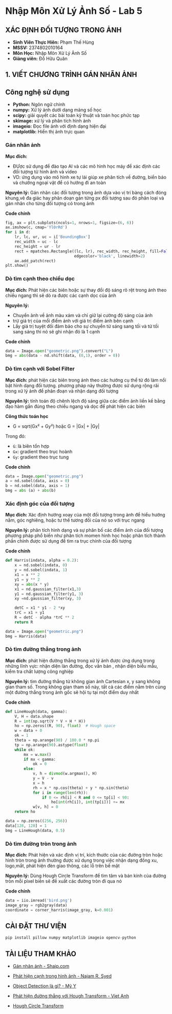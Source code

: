 # Nhập Môn Xử Lý Ảnh Số - Lab 5

## XÁC ĐỊNH ĐỐI TƯỢNG TRONG ẢNH
- **Sinh Viên Thực Hiên:** Phạm Thế Hùng
- **MSSV:** 2374802010164
- **Môn Học:** Nhập Môn Xử Lý Ảnh Số
- **Giảng viên:** Đỗ Hữu Quân

## 1. VIẾT CHƯƠNG TRÌNH GÁN NHÃN ẢNH

## Công nghệ sử dụng
- **Python:** Ngôn ngữ chính
- **numpy:** Xử lý ảnh dưới dạng mảng số học
- **scipy:**  giải quyết các bài toán kỹ thuật và toán học phức tạp
- **skimage:** xử lý và phân tích hình ảnh
- **imageio:** Đọc file ảnh với định dạng hiện đại
- **matplotlib:** Hiển thị ảnh trực quan

### Gán nhãn ảnh
**Mục đích:**  
- ĐƯợc sử dụng để đào tạo AI và các mô hình học máy để xác định các đối tượng từ hình ảnh và video
- VD: ứng dụng vào mô hình xe tự lái giúp xe phân tích về đường, biển báo và chướng ngoại vật để có hướng đi an toàn

**Nguyên lý:** Gán nhãn các đối tượng trong ảnh dựa vào vị trí bàng cách đóng khung,vẽ đa giác hay phân doạn gán từng px đối tượng sau đó phân loại và gán nhãn cho từng đối tượng có trong ảnh

**Code chính**
```python
fig, ax = plt.subplots(ncols=1, nrows=1, figsize=(6, 6))
ax.imshow(c, cmap='YlOrRd')
for i in d:
    lr, lc, ur, uc = i['BoundingBox']
    rec_width = uc - lc
    rec_height = ur - lr
    rect = mpatches.Rectangle((lc, lr), rec_width, rec_height, fill=False,
                              edgecolor='black', linewidth=2)
    ax.add_patch(rect)
plt.show()
```

### Dò tìm cạnh theo chiều dọc
**Mục đích:** Phát hiện các biên hoặc sự thay đổi độ sáng rõ rệt trong ảnh theo chiều ngang thì sẽ dò ra được các cạnh dọc của ảnh

**Nguyên lý:** 
- Chuyển ảnh về ảnh màu xám và chỉ giữ lại cường độ sáng của ảnh
- trừ giá trị của mổi điểm ảnh với giá trị điểm ảnh bên cạnh
- Lấy giá trị tuyệt đối đảm bảo cho sự chuyển từ sáng sang tối và từ tối sang sáng thì nó sẽ ghi nhận đó là 1 cạnh 

**Code chính**
```python
data = Image.open("geometric.png").convert("L")
bmg = abs(data - nd.shift(data, (0,1), order = 0))
```

### Dò tìm cạnh với Sobel Filter
**Mục đích:**  phát hiện các biên trong ảnh theo các hướng cụ thể từ đó làm nổi bật hình dạng đối tượng. phương pháp này thường được sử dụng rộng rãi trong  xử lý ảnh để phân đoạn và nhận dạng đối tượng

**Nguyên lý:** tính toán độ chênh lệch độ sáng giữa các điểm ảnh liền kề bằng đạo hàm gần đúng theo chiều ngang và dọc để phát hiện các biên

**Công thức toán học**

- G = sqrt(Gx² + Gy²) hoặc G = |Gx| + |Gy|


Trong đó: 
- `G`: là biên tổn hợp
- `Gx`: gradient theo trục hoành 
- `Gy`: gradient theo trục tung

**Code chính**
```python
data = Image.open("geometric.png")
a = nd.sobel(data, axis = 0)
b = nd.sobel(data, axis = 1)
bmg = abs (a) + abs(b)
```

### Xác định góc của đối tượng
**Mục đích:** Xác định hướng xoay của một đối tượng trong ảnh để hiểu hướng nằm, góc nghiêng, hoặc tư thế tương đối của nó so với trục ngang

**Nguyên lý:** phân tích hình dạng và sự phân bố các điểm ảnh của đối tượng phương pháp phổ biến như phân tích momen hình học hoặc phân tích thành phần chính được sử dụng để tìm ra trục chính của đối tượng

**Code chính**
```python
def Harris(indata, alpha = 0.2):
    x = nd.sobel(indata, 0)
    y = nd.sobel(indata, 1)
    x1 = x ** 2
    y1 = y ** 2
    xy = abs(x * y)
    x1 = nd.gaussian_filter(x1,3)
    y1 = nd.gaussian_filter(y1, 3)
    xy =nd.gaussian_filter(xy, 3)

    detC = x1 * y1 - 2 *xy
    trC = x1 + y1
    R = detC - alpha *trC ** 2
    return R

data = Image.open("geometric.png")
bmg = Harris(data)
```
### Dò tìm đường thẳng trong ảnh
**Mục đích:** phát hiện đường thẳng trong xử lý ảnh được ứng dụng trong những lĩnh vực: nhận diện làn đường, đọc văn bản , nhận diện biểu mẫu, kiểm tra chất lượng công nghiệp

**Nguyên lý:** tìm đường thẳng từ không gian ảnh Cartesian x, y sang không gian tham số. Trong không gian tham số này, tất cả các điểm nằm trên cùng một đường thẳng trong ảnh gốc sẽ hội tụ tại một điểm duy nhất

**Code chính**
```python
def LineHough(data, gamma):
    V, H = data.shape
    R = int(np.sqrt(V * V + H * H))
    ho = np.zeros((R, 90), float)  # Hough space
    w = data + 0
    ok = 1
    theta = np.arange(90) / 180.0 * np.pi
    tp = np.arange(90).astype(float)
    while ok:
        mx = w.max()
        if mx < gamma:
            ok = 0
        else:
            v, h = divmod(w.argmax(), H)
            y = V - v
            x = h
            rh = x * np.cos(theta) + y * np.sin(theta)
            for i in range(len(rh)):
                if 0 <= rh[i] < R and 0 <= tp[i] < 90:
                    ho[int(rh[i]), int(tp[i])] += mx
            w[v, h] = 0
    return ho

data = np.zeros((256, 256))
data[128, 128] = 1
bmg = LineHough(data, 0.5)
```

### Dò tìm đường tròn trong ảnh
**Mục đích:** Phát hiện và xác định vị trí, kích thước của các đường tròn hoặc hình tròn trong ảnh thường được xử dụng trong việc nhận dạng đồng xu, logo,mắt, phát hiện đèn giao thông, các lỗ trên bề mặt 

**Nguyên lý:** Dùng Hough Circle Transform để tìm tâm và bán kính của đường tròn mỗi pixel biên sẽ đề xuất các đường tròn đi qua nó

**Code chính**
```python
data = iio.imread('bird.png')
image_gray = rgb2gray(data)
coordinate = corner_harris(image_gray, k=0.001)
```


## CÀI ĐẶT THƯ VIỆN
```python
pip install pillow numpy matplotlib imageio opencv-python
```

## TÀI LIỆU THAM KHẢO
- [Gán nhãn ảnh - Shaip.com](https://vi.shaip.com/blog/image-annotation-for-computer-vision/)

- [Phát hiện cạnh trong hình ảnh - Najam R. Syed](https://nrsyed.com/2018/02/18/edge-detection-in-images-how-to-derive-the-sobel-operator/)

- [Object Detection là gì? - Mỹ Y](https://interdata.vn/blog/object-detection-la-gi/)

- [Phát hiện đường thẳng với Hough Transform - Viet Anh](https://www.vietanh.dev/blog/2019-10-24-hough-transform-phat-hien-duong-thang)

- [Hough Circle Transform](https://docs.opencv.org/3.4/d4/d70/tutorial_hough_circle.html)
